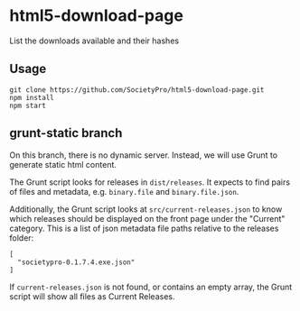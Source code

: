 html5-download-page
===================

List the downloads available and their hashes

Usage
-----

    git clone https://github.com/SocietyPro/html5-download-page.git
    npm install
    npm start

grunt-static branch
-------------------

On this branch, there is no dynamic server.
Instead, we will use Grunt to generate static html content.

The Grunt script looks for releases in `dist/releases`. It expects to find pairs of files and metadata, e.g. `binary.file` and `binary.file.json`.

Additionally, the Grunt script looks at `src/current-releases.json` to know which releases should be displayed on the front page under the "Current" category. This is a list of json metadata file paths relative to the releases folder:
```
[
  "societypro-0.1.7.4.exe.json"
]
```

If `current-releases.json` is not found, or contains an empty array, the Grunt script will show all files as Current Releases.